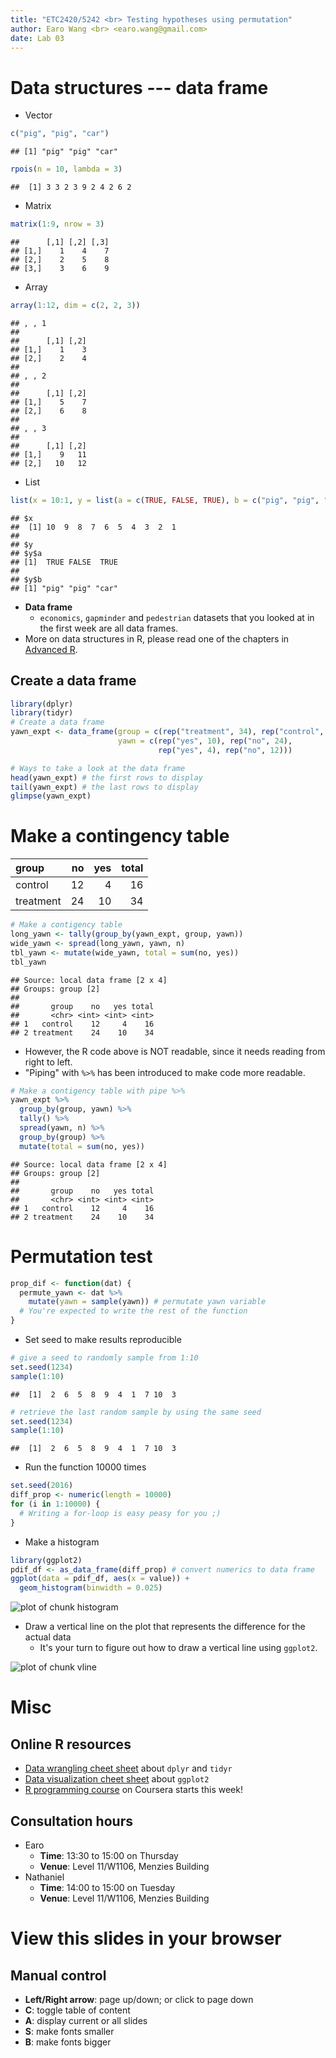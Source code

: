 ```yaml
---
title: "ETC2420/5242 <br> Testing hypotheses using permutation"
author: Earo Wang <br> <earo.wang@gmail.com>
date: Lab 03
---
```




# Data structures --- data frame

* Vector

```r
c("pig", "pig", "car")
```

```
## [1] "pig" "pig" "car"
```

```r
rpois(n = 10, lambda = 3)
```

```
##  [1] 3 3 2 3 9 2 4 2 6 2
```
* Matrix

```r
matrix(1:9, nrow = 3)
```

```
##      [,1] [,2] [,3]
## [1,]    1    4    7
## [2,]    2    5    8
## [3,]    3    6    9
```
* Array

```r
array(1:12, dim = c(2, 2, 3))
```

```
## , , 1
## 
##      [,1] [,2]
## [1,]    1    3
## [2,]    2    4
## 
## , , 2
## 
##      [,1] [,2]
## [1,]    5    7
## [2,]    6    8
## 
## , , 3
## 
##      [,1] [,2]
## [1,]    9   11
## [2,]   10   12
```
* List

```r
list(x = 10:1, y = list(a = c(TRUE, FALSE, TRUE), b = c("pig", "pig", "car")))
```

```
## $x
##  [1] 10  9  8  7  6  5  4  3  2  1
## 
## $y
## $y$a
## [1]  TRUE FALSE  TRUE
## 
## $y$b
## [1] "pig" "pig" "car"
```
* **Data frame**
    + `economics`, `gapminder` and `pedestrian` datasets that you looked at in the
      first week are all data frames.
* More on data structures in R, please read one of the chapters in [Advanced R](http://adv-r.had.co.nz/Data-structures.html).

## Create a data frame


```r
library(dplyr)
library(tidyr)
# Create a data frame
yawn_expt <- data_frame(group = c(rep("treatment", 34), rep("control", 16)),
                        yawn = c(rep("yes", 10), rep("no", 24),
                                 rep("yes", 4), rep("no", 12)))
```


```r
# Ways to take a look at the data frame
head(yawn_expt) # the first rows to display
tail(yawn_expt) # the last rows to display
glimpse(yawn_expt)
```

# Make a contingency table



<center>

|group     | no| yes| total|
|:---------|--:|---:|-----:|
|control   | 12|   4|    16|
|treatment | 24|  10|    34|
</center>


```r
# Make a contigency table 
long_yawn <- tally(group_by(yawn_expt, group, yawn))
wide_yawn <- spread(long_yawn, yawn, n)
tbl_yawn <- mutate(wide_yawn, total = sum(no, yes))
tbl_yawn
```

```
## Source: local data frame [2 x 4]
## Groups: group [2]
## 
##       group    no   yes total
##       <chr> <int> <int> <int>
## 1   control    12     4    16
## 2 treatment    24    10    34
```

* However, the R code above is NOT readable, since it needs reading from right to left.
* "Piping" with `%>%` has been introduced to make code more readable.


```r
# Make a contigency table with pipe %>%
yawn_expt %>%
  group_by(group, yawn) %>% 
  tally() %>%
  spread(yawn, n) %>% 
  group_by(group) %>%
  mutate(total = sum(no, yes))
```

```
## Source: local data frame [2 x 4]
## Groups: group [2]
## 
##       group    no   yes total
##       <chr> <int> <int> <int>
## 1   control    12     4    16
## 2 treatment    24    10    34
```

# Permutation test


```r
prop_dif <- function(dat) {
  permute_yawn <- dat %>% 
    mutate(yawn = sample(yawn)) # permutate yawn variable
  # You're expected to write the rest of the function
}
```



* Set seed to make results reproducible


```r
# give a seed to randomly sample from 1:10
set.seed(1234) 
sample(1:10)
```

```
##  [1]  2  6  5  8  9  4  1  7 10  3
```

```r
# retrieve the last random sample by using the same seed
set.seed(1234) 
sample(1:10)
```

```
##  [1]  2  6  5  8  9  4  1  7 10  3
```

* Run the function 10000 times


```r
set.seed(2016) 
diff_prop <- numeric(length = 10000)
for (i in 1:10000) {
  # Writing a for-loop is easy peasy for you ;)
}
```



* Make a histogram


```r
library(ggplot2)
pdif_df <- as_data_frame(diff_prop) # convert numerics to data frame
ggplot(data = pdif_df, aes(x = value)) + 
  geom_histogram(binwidth = 0.025)
```

<img src="figure/histogram-1.png" title="plot of chunk histogram" alt="plot of chunk histogram" style="display: block; margin: auto;" />

* Draw a vertical line on the plot that represents the difference for the actual data
    + It's your turn to figure out how to draw a vertical line using `ggplot2`.

<img src="figure/vline-1.png" title="plot of chunk vline" alt="plot of chunk vline" style="display: block; margin: auto;" />

# Misc

## Online R resources

* [Data wrangling cheet sheet](https://www.rstudio.com/wp-content/uploads/2015/02/data-wrangling-cheatsheet.pdf)
  about `dplyr` and `tidyr`
* [Data visualization cheet sheet](https://www.rstudio.com/wp-content/uploads/2015/03/ggplot2-cheatsheet.pdf)
  about `ggplot2`
* [R programming course](https://www.coursera.org/learn/r-programming) on Coursera starts this week!

## Consultation hours

* Earo
    * **Time**: 13:30 to 15:00 on Thursday
    * **Venue**: Level 11/W1106, Menzies Building
* Nathaniel
    * **Time**: 14:00 to 15:00 on Tuesday
    * **Venue**: Level 11/W1106, Menzies Building

# View this slides in your browser

<center>
<http://rawgit.com/earowang/Statistical_Thinking/gh-pages/tutorials/lab03/index.html>
</center>

## Manual control
* **Left/Right arrow**: page up/down; or click to page down
* **C**: toggle table of content
* **A**: display current or all slides
* **S**: make fonts smaller
* **B**: make fonts bigger

<meta name="copyright" content="LICENSE: CC BY-NC 3.0 US" />
